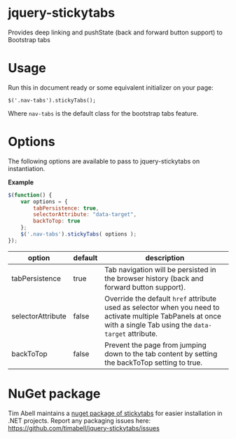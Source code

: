 jquery-stickytabs
=================

Provides deep linking and pushState (back and forward button support) to Bootstrap tabs


Usage
=====

Run this in document ready or some equivalent initializer on your page:

    $('.nav-tabs').stickyTabs();

Where `nav-tabs` is the default class for the bootstrap tabs feature.

Options
=======

The following options are available to pass to jquery-stickytabs on instantiation.

**Example**

````javascript
$(function() {
	var options = { 
		tabPersistence: true,
		selectorAttribute: "data-target",
		backToTop: true
	};
	$('.nav-tabs').stickyTabs( options );
});
````

|option|default|description|
|------|-------|-----------|
| tabPersistence | true | Tab navigation will be persisted in the browser history (back and forward button support). |
| selectorAttribute | false | Override the default `href` attribute used as selector when you need to activate multiple TabPanels at once with a single Tab using the `data-target` attribute. |
| backToTop |false | Prevent the page from jumping down to the tab content by setting the backToTop setting to true. |

NuGet package
=============

Tim Abell maintains a [nuget package of stickytabs](https://www.nuget.org/packages/jquery.stickytabs/) for easier installation in .NET projects. Report any packaging issues here: https://github.com/timabell/jquery-stickytabs/issues
